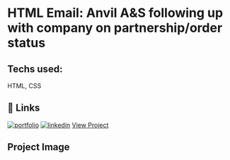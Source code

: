 # HTML Email: Anvil A&S following up with company on partnership/order status

## Techs used:

HTML, CSS

## 🔗 Links

[![portfolio](https://img.shields.io/badge/my_portfolio-000?style=for-the-badge&logo=ko-fi&logoColor=white)](https://sergiomendozer.github.io/Portfolio/)
[![linkedin](https://img.shields.io/badge/linkedin-0A66C2?style=for-the-badge&logo=linkedin&logoColor=white)](https://www.linkedin.com/in/sergio-mendoza-web-developer/)
[View Project](https://sergiomendozer.github.io/Anvil-work-with-us-FollowUp_email/)

## Project Image
